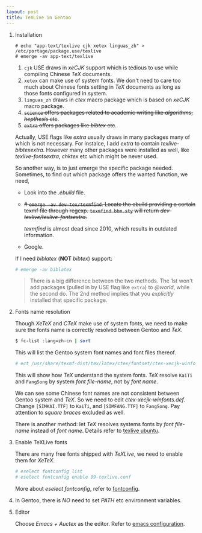 ```yaml
---
layout: post
title: TeXLive in Gentoo
---
```

1. Installation

    ```
    # echo "app-text/texlive cjk xetex linguas_zh" > /etc/portage/package.use/texlive
    # emerge -av app-text/texlive
    ```

    1. `cjk` USE draws in *xeCJK* support which is tedious to use while compiling Chinese *TeX* documents.
    2. `xetex` can make use of system fonts. We don't need to care too much about Chinese fonts setting in *TeX* documents as long as those fonts configured in system.
    3. `linguas_zh` draws in *ctex* macro package which is based on *xeCJK* macro package.
    4. <s>`science` offers packages related to academic writing like *algorithms*, *hepthesis* etc</s>.
    5. <s>`extra` offers packages like *bibtex* etc</s>.

    Actually, USE flags like *extra* usually draws in many packages many of which is not necessary. For instalce, I add *extra* to contain *texlive-bibtexextra*. However many other packages were installed as well, like *texlive-fontsextra*, *chktex* etc which might be never used.

    So another way, is to just emerge the specific package needed. Sometimes, to find out which package offers the wanted function, we need,

        
    - Look into the *.ebuild* file.
    - <s># `emerge -av dev-tex/texmfind`. Locate the ebuild providing a certain texmf file through regexp. `texmfind bbm.sty` will return *dev-texlive/texlive-fontsextra*.</s>

        *texmfind* is almost dead since 2010, which results in outdated information.
    - Google.

    If I need *biblatex* (**NOT** *bibtex*) support:

    ```bash
    # emerge -av biblatex
    ```

    > There is a big difference between the two methods. The 1st won't add packages (pulled in by USE flag like `extra`) to *@world*, while the second do. The 2nd method implies that you *explicitly* installed that specific package.
2. Fonts name resolution

    Though *XeTeX* and *CTeX* make use of system fonts, we need to make sure the fonts name is correctly resolved between Gentoo and *TeX*.

    ```bash
    $ fc-list :lang=zh-cn | sort
    ```
    This will list the Gentoo system font names and font files thereof.

    ```bash
    # ect /usr/share/texmf-dist/tex/latex/ctex/fontset/ctex-xecjk-winfonts.def
    ```
    This will show how *TeX* understand the system fonts. *TeX* resolve `KaiTi` and `FangSong` by system *font file-name*, not by *font name*.

    We can see some Chinese font names are not consistent between Gentoo system and *TeX*. So we need to edit *ctex-xecjk-winfonts.def*. Change `[SIMKAI.TTF]` to `KaiTi`, and `[SIMFANG.TTF]` to `FangSong`. Pay attention to *square braces* excluded as well.

    There is another method: let *TeX* resolves systems fonts by *font file-name* instead of *font name*. Details refer to [texlive ubuntu](http://www.fangxiang.tk/2015/02/03/TeXLive-2014-Ubuntu-Installation/).
3. Enable TeXLive fonts

    There are many free fonts shipped with *TeXLive*, we need to enable them for *XeTeX*.

    ```bash
    # eselect fontconfig list
    # eselect fontconfig enable 09-texlive.conf
    ```
    More about *eselect fontconfig*, refer to [fontconfig](http://www.fangxiang.tk/2015/04/13/fontconfig/).
4. In Gentoo, there is *NO* need to set *PATH* etc environment variables.
5. Editor

    Choose *Emacs + Auctex* as the editor. Refer to [emacs configuration](http://www.fangxiang.tk/2014/07/12/emacs-configuration/).
